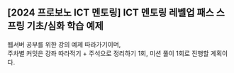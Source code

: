 ## [2024 프로보노 ICT 멘토링] ICT 멘토링 레벨업 패스 스프링 기초/심화 학습 예제

웹서버 공부를 위한 강의 예제 따라가기이며,  
주차별 커밋은 강좌 따라적기 + 주석으로 정리하기 1회, 미션 풀이 1회로 진행할 계획이다.


